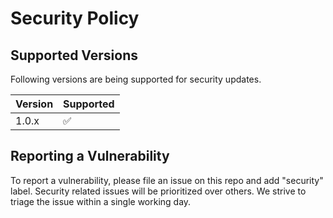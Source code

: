 # Security Policy

## Supported Versions

Following versions are being supported for security updates.

| Version | Supported          |
| ------- | ------------------ |
| 1.0.x   | :white_check_mark: |


## Reporting a Vulnerability

To report a vulnerability, please file an issue on this repo and add "security" label. Security related issues will be prioritized over others. We strive to triage the issue within a single working day.
